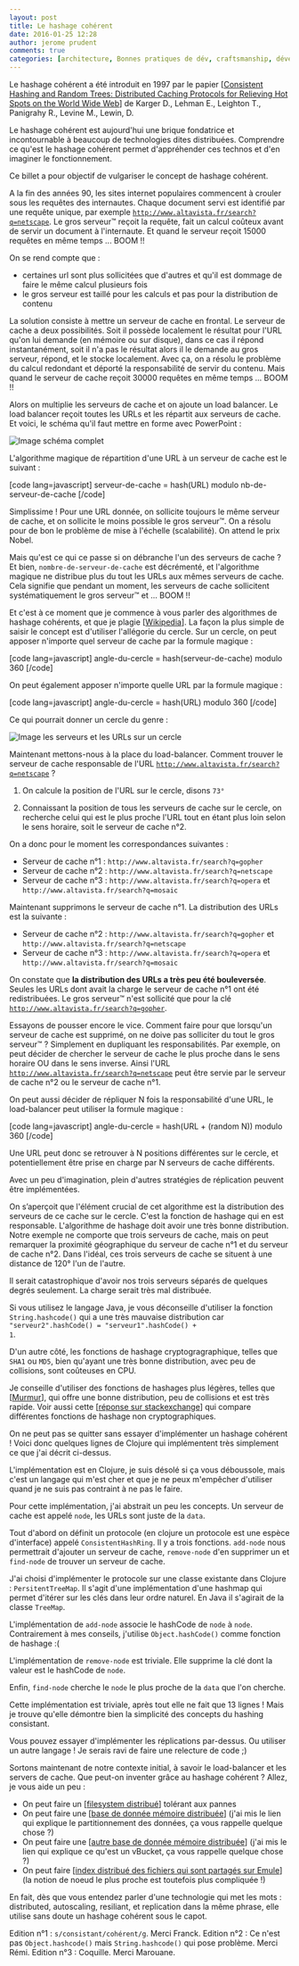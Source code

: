 ```yaml
---
layout: post
title: Le hashage cohérent
date: 2016-01-25 12:28
author: jerome prudent
comments: true
categories: [architecture, Bonnes pratiques de dév, craftsmanship, développement, p2p, Programmation, programming]
---
```

Le hashage cohérent a été introduit en 1997 par le papier [<a href="https://www.akamai.com/us/en/multimedia/documents/technical-publication/consistent-hashing-and-random-trees-distributed-caching-protocols-for-relieving-hot-spots-on-the-world-wide-web-technical-publication.pdf" target="_blank">Consistent Hashing and Random Trees: Distributed Caching Protocols for Relieving Hot Spots on the World Wide Web</a>] de Karger D., Lehman E., Leighton T., Panigrahy R., Levine M., Lewin, D.

Le hashage cohérent est aujourd'hui une brique fondatrice et incontournable à beaucoup de technologies dites distribuées. Comprendre ce qu'est le hashage cohérent permet d'appréhender ces technos et d'en imaginer le fonctionnement.

Ce billet a pour objectif de vulgariser le concept de hashage cohérent.

A la fin des années 90, les sites internet populaires commencent à crouler sous les requêtes des internautes. Chaque document servi est identifié par une requête unique, par exemple <code>http://www.altavista.fr/search?q=netscape</code>. Le gros serveur™ reçoit la requête, fait un calcul coûteux avant de servir un document à l'internaute. Et quand le serveur reçoit 15000 requêtes en même temps ... BOOM !!

On se rend compte que :

<ul>
<li>certaines url sont plus sollicitées que d'autres et qu'il est dommage de faire le même calcul plusieurs fois</li>
<li>le gros serveur est taillé pour les calculs et pas pour la distribution de contenu</li>
</ul>

La solution consiste à mettre un serveur de cache en frontal. Le serveur de cache a deux possibilités.
Soit il possède localement le résultat pour l'URL qu'on lui demande (en mémoire ou sur disque), dans ce cas il répond instantanément, soit il n'a pas le résultat alors il le demande au gros serveur, répond, et le stocke localement.
Avec ça, on a résolu le problème du calcul redondant et déporté la responsabilité de servir du contenu.
Mais quand le serveur de cache reçoit 30000 requêtes en même temps ... BOOM !!

Alors on multiplie les serveurs de cache et on ajoute un load balancer. Le load balancer reçoit toutes les URLs et les répartit aux serveurs de cache. Et voici, le schéma qu'il faut mettre en forme avec PowerPoint :

<img src="http://www.arolla.fr/blog/wp-content/uploads/2016/01/schema.jpe" alt="Image schéma complet" />

L'algorithme magique de répartition d'une URL à un serveur de cache est le suivant :

[code lang=javascript]
serveur-de-cache = hash(URL) modulo nb-de-serveur-de-cache
[/code]

Simplissime ! Pour une URL donnée, on sollicite toujours le même serveur de cache, et on sollicite le moins possible le gros serveur™. On a résolu pour de bon le problème de mise à l'échelle (scalabilité). On attend le prix Nobel.

Mais qu'est ce qui ce passe si on débranche l'un des serveurs de cache ? Et bien, <code>nombre-de-serveur-de-cache</code> est décrémenté, et l'algorithme magique ne distribue plus du tout les URLs aux mêmes serveurs de cache. Cela signifie que pendant un moment, les serveurs de cache sollicitent systématiquement le gros serveur™ et ... BOOM !!

Et c'est à ce moment que je commence à vous parler des algorithmes de hashage cohérents, et que je plagie [<a href="https://fr.wikipedia.org/wiki/Hachage_coh%C3%A9rent" target="_blank">Wikipedia</a>].
La façon la plus simple de saisir le concept est d'utiliser l'allégorie du cercle. Sur un cercle, on peut apposer n'importe quel serveur de cache par la formule magique :

[code lang=javascript]
angle-du-cercle = hash(serveur-de-cache) modulo 360
[/code]

On peut également apposer n'importe quelle URL par la formule magique :

[code lang=javascript]
angle-du-cercle = hash(URL) modulo 360
[/code]

Ce qui pourrait donner un cercle du genre :

<img src="http://www.arolla.fr/blog/wp-content/uploads/2016/01//cercle.jpe" alt="Image les serveurs et les URLs sur un cercle" />

Maintenant mettons-nous à la place du load-balancer. Comment trouver le serveur de cache responsable de l'URL <code>http://www.altavista.fr/search?q=netscape</code> ?

1) On calcule la position de l'URL sur le cercle, disons <code>73°</code>

2) Connaissant la position de tous les serveurs de cache sur le cercle, on recherche celui qui est le plus proche l'URL tout en étant plus loin selon le sens horaire, soit le serveur de cache n°2.

On a donc pour le moment les correspondances suivantes :

<ul>
<li>Serveur de cache n°1 : <code>http://www.altavista.fr/search?q=gopher</code></li>
<li>Serveur de cache n°2 : <code>http://www.altavista.fr/search?q=netscape</code></li>
<li>Serveur de cache n°3 : <code>http://www.altavista.fr/search?q=opera</code> et <code>http://www.altavista.fr/search?q=mosaic</code></li>
</ul>

Maintenant supprimons le serveur de cache n°1. La distribution des URLs est la suivante :

<ul>
<li>Serveur de cache n°2 : <code>http://www.altavista.fr/search?q=gopher</code> et <code>http://www.altavista.fr/search?q=netscape</code></li>
<li>Serveur de cache n°3 : <code>http://www.altavista.fr/search?q=opera</code> et <code>http://www.altavista.fr/search?q=mosaic</code></li>
</ul>

On constate que <strong>la distribution des URLs a très peu été bouleversée</strong>. Seules les URLs dont avait la charge le serveur de cache n°1 ont été redistribuées. Le gros serveur™ n'est sollicité que pour la clé <code>http://www.altavista.fr/search?q=gopher</code>.

Essayons de pousser encore le vice. Comment faire pour que lorsqu'un serveur de cache est supprimé, on ne doive pas solliciter du tout le gros serveur™ ?
Simplement en dupliquant les responsabilités. Par exemple, on peut décider de chercher le serveur de cache le plus proche dans le sens horaire OU dans le sens inverse. Ainsi l'URL <code>http://www.altavista.fr/search?q=netscape</code> peut être servie par le serveur de cache n°2 ou le serveur de cache n°1.

On peut aussi décider de répliquer N fois la responsabilité d'une URL, le load-balancer peut utiliser la formule magique :

[code lang=javascript]
angle-du-cercle = hash(URL + (random N)) modulo 360
[/code]

Une URL peut donc se retrouver à N positions différentes sur le cercle, et potentiellement être prise en charge par N serveurs de cache différents.

Avec un peu d'imagination, plein d'autres stratégies de réplication peuvent être implémentées.

On s’aperçoit que l'élément crucial de cet algorithme est la distribution des serveurs de ce cache sur le cercle. C'est la fonction de hashage qui en est responsable.
L'algorithme de hashage doit avoir une très bonne distribution. Notre exemple ne comporte que trois serveurs de cache, mais on peut remarquer la proximité géographique du serveur de cache n°1 et du serveur de cache n°2. Dans l'idéal, ces trois serveurs de cache se situent à une distance de 120° l'un de l'autre.

Il serait catastrophique d'avoir nos trois serveurs séparés de quelques degrés seulement. La charge serait très mal distribuée.

Si vous utilisez le langage Java, je vous déconseille d'utiliser la fonction <code>String.hashcode()</code> qui a une très mauvaise distribution car <code>"serveur2".hashCode() = "serveur1".hashCode() + 1</code>.

D'un autre côté, les fonctions de hashage cryptogragraphique, telles que <code>SHA1</code> ou <code>MD5</code>, bien qu'ayant une très bonne distribution, avec peu de collisions, sont coûteuses en CPU.

Je conseille d'utiliser des fonctions de hashages plus légères, telles que [<a href="https://en.wikipedia.org/wiki/MurmurHash" target="_blank">Murmur</a>], qui offre une bonne distribution, peu de collisions et est très rapide. Voir aussi cette [<a href="http://programmers.stackexchange.com/questions/49550/which-hashing-algorithm-is-best-for-uniqueness-and-speed/145633#145633" target="_blank">réponse sur stackexchange</a>] qui compare différentes fonctions de hashage non cryptographiques.

On ne peut pas se quitter sans essayer d'implémenter un hashage cohérent ! Voici donc quelques lignes de Clojure qui implémentent très simplement ce que j'ai décrit ci-dessus.

<script src="https://gist.github.com/jprudent/498ce9c18742f2ff836f.js"></script>

L'implémentation est en Clojure, je suis désolé si ça vous déboussole, mais c'est un langage qui m'est cher et que je ne peux m'empêcher d'utiliser quand je ne suis pas contraint à ne pas le faire.

Pour cette implémentation, j'ai abstrait un peu les concepts. Un serveur de cache est appelé <code>node</code>, les URLs sont juste de la <code>data</code>.

Tout d'abord on définit un protocole (en clojure un protocole est une espèce d'interface) appelé <code>ConsistentHashRing</code>.
Il y a trois fonctions. <code>add-node</code> nous permettrait d'ajouter un serveur de cache, <code>remove-node</code> d'en supprimer un et <code>find-node</code> de trouver un serveur de cache.

J'ai choisi d'implémenter le protocole sur une classe existante dans Clojure : <code>PersitentTreeMap</code>. Il s'agit d'une implémentation d'une hashmap qui permet d'itérer sur les clés dans leur ordre naturel. En Java il s'agirait de la classe <code>TreeMap</code>.

L'implémentation de <code>add-node</code> associe le hashCode de <code>node</code> à <code>node</code>. Contrairement à mes conseils, j'utilise <code>Object.hashCode()</code> comme fonction de hashage :(

L'implémentation de <code>remove-node</code> est triviale. Elle supprime la clé dont la valeur est le hashCode de <code>node</code>.

Enfin, <code>find-node</code> cherche le <code>node</code> le plus proche de la <code>data</code> que l'on cherche.

Cette implémentation est triviale, après tout elle ne fait que 13 lignes ! Mais je trouve qu'elle démontre bien la simplicité des concepts du hashing consistant.

Vous pouvez essayer d'implémenter les réplications par-dessus. Ou utiliser un autre langage ! Je serais ravi de faire une relecture de code ;)

Sortons maintenant de notre contexte initial, à savoir le load-balancer et les servers de cache. Que peut-on inventer grâce au hashage cohérent ? Allez, je vous aide un peu :

<ul>
<li>On peut faire un [<a href="https://en.wikipedia.org/wiki/GlusterFS" target="_blank">filesystem distribué</a>] tolérant aux pannes</li>
<li>On peut faire une [<a href="http://docs.hazelcast.org/docs/3.5/manual/html/datapartitioning.html" target="_blank">base de donnée mémoire distribuée</a>] (j'ai mis le lien qui explique le partitionnement des données, ça vous rappelle quelque chose ?)</li>
<li>On peut faire une [<a href="http://developer.couchbase.com/documentation/server/4.1/concepts/buckets-vbuckets.html" target="_blank">autre base de donnée mémoire distribuée</a>] (j'ai mis le lien qui explique ce qu'est un vBucket, ça vous rappelle quelque chose ?)</li>
<li>On peut faire [<a href="https://en.wikipedia.org/wiki/Kademlia" target="_blank">index distribué des fichiers qui sont partagés sur Emule</a>] (la notion de noeud le plus proche est toutefois plus compliquée !)</li>
</ul>

En fait, dès que vous entendez parler d'une technologie qui met les mots : distributed, autoscaling, resiliant, et replication dans
la même phrase, elle utilise sans doute un hashage cohérent sous le capot.

Edition n°1 : <code>s/consistant/cohérent/g</code>. Merci Franck.
Edition n°2 : Ce n'est pas <code>Object.hashcode()</code> mais <code>String.hashcode()</code> qui pose problème. Merci Rémi.
Edition n°3 : Coquille. Merci Marouane.
